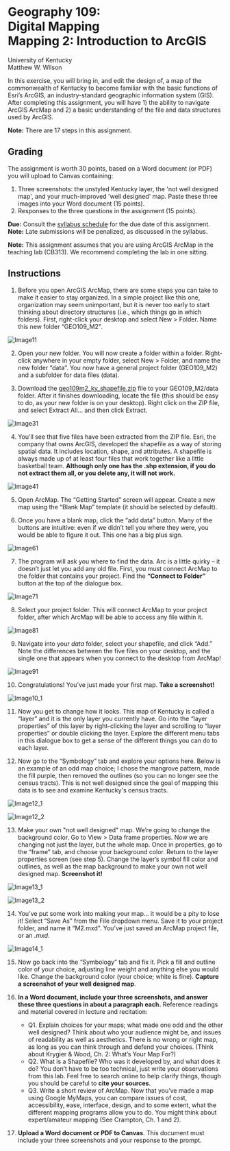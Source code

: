# Geography 109:<br>Digital Mapping<br>Mapping 2: Introduction to ArcGIS

University of Kentucky
<br>Matthew W. Wilson

In this exercise, you will bring in, and edit the design of, a map of the commonwealth of Kentucky to become familiar with the basic functions of Esri’s ArcGIS, an industry-standard geographic information system (GIS). After completing this assignment, you will have 1) the ability to navigate ArcGIS ArcMap and 2) a basic understanding of the file and data structures used by ArcGIS.

**Note:** There are 17 steps in this assignment.

## Grading

The assignment is worth 30 points, based on a Word document (or PDF) you will upload to Canvas containing:
1. Three screenshots: the unstyled Kentucky layer, the 'not well designed map', and your much-improved 'well designed' map. Paste these three images into your Word document (15 points).
2. Responses to the three questions in the assignment (15 points).

**Due:** Consult the [syllabus schedule](../syllabus.md#viii-schedule) for the due date of this assignment. **Note:** Late submissions will be penalized, as discussed in the syllabus.

**Note:** This assignment assumes that you are using ArcGIS ArcMap in the teaching lab (CB313). We recommend completing the lab in one sitting.

## Instructions

1. Before you open ArcGIS ArcMap, there are some steps you can take to make it easier to stay organized. In a simple project like this one, organization may seem unimportant, but it is never too early to start thinking about directory structures (i.e., which things go in which folders). First, right-click your desktop and select New > Folder. Name this new folder “GEO109_M2".

![Image11](assets/images/11.jpg)

2. Open your new folder. You will now create a folder within a folder. Right-click anywhere in your empty folder, select New > Folder, and name the new folder “data”. You now have a general project folder (GEO109_M2) and a subfolder for data files (data).

3. Download the [geo109m2_ky_shapefile.zip](assets/data/geo109m2_ky_shapefile.zip) file to your GEO109_M2/data folder. After it finishes downloading, locate the file (this should be easy to do, as your new folder is on your desktop). Right click on the ZIP file, and select Extract All... and then click Extract.

![Image31](assets/images/31.jpg)

4. You’ll see that five files have been extracted from the ZIP file. Esri, the company that owns ArcGIS, developed the shapefile as a way of storing spatial data. It includes location, shape, and attributes. A shapefile is always made up of at least four files that work together like a little basketball team. **Although only one has the .shp extension, if you do not extract them all, or you delete any, it will not work.**

![Image41](assets/images/41.jpg)

5. Open ArcMap. The “Getting Started” screen will appear. Create a new map using the “Blank Map” template (it should be selected by default).

6. Once you have a blank map, click the “add data” button. Many of the buttons are intuitive: even if we didn’t tell you where they were, you would be able to figure it out. This one has a big plus sign.

![Image61](assets/images/61.jpg)

7. The program will ask you where to find the data. Arc is a little quirky – it doesn’t just let you add any old file. First, you must connect ArcMap to the folder that contains your project. Find the **“Connect to Folder”** button at the top of the dialogue box.

![Image71](assets/images/71.jpg)

8. Select your project folder. This will connect ArcMap to your project folder, after which ArcMap will be able to access any file within it.

![Image81](assets/images/81.jpg)

9. Navigate into your _data_ folder, select your shapefile, and click “Add.” Note the differences between the five files on your desktop, and the single one that appears when you connect to the desktop from ArcMap!

![Image91](assets/images/91.jpg)

10. Congratulations! You’ve just made your first map. **Take a screenshot!**

![Image10_1](assets/images/10_1.jpg)

11. Now you get to change how it looks. This map of Kentucky is called a “layer” and it is the only layer you currently have. Go into the “layer properties” of this layer by right-clicking the layer and scrolling to “layer properties” or double clicking the layer. Explore the different menu tabs in this dialogue box to get a sense of the different things you can do to each layer.

12. Now go to the “Symbology” tab and explore your options here. Below is an example of an odd map choice; I chose the mangrove pattern, made the fill purple, then removed the outlines (so you can no longer see the census tracts). This is not well designed since the goal of mapping this data is to see and examine Kentucky's census tracts.

![Image12_1](assets/images/12_1.jpg)

![Image12_2](assets/images/12_2.jpg)

13. Make your own "not well designed" map. We’re going to change the background color. Go to View > Data frame properties. Now we are changing not just the layer, but the whole map. Once in properties, go to the “frame” tab, and choose your background color. Return to the layer properties screen (see step 5). Change the layer’s symbol fill color and outlines, as well as the map background to make your own not well designed map. **Screenshot it!**

![Image13_1](assets/images/13_1.jpg)

![Image13_2](assets/images/13_2.jpg)

14. You’ve put some work into making your map... it would be a pity to lose it! Select “Save As” from the File dropdown menu. Save it to your project folder, and name it “M2.mxd”. You’ve just saved an ArcMap project file, or an _.mxd_.

![Image14_1](assets/images/14_1.jpg)

15. Now go back into the “Symbology” tab and fix it. Pick a fill and outline color of your choice, adjusting line weight and anything else you would like. Change the background color (your choice; white is fine). **Capture a screenshot of your well designed map**.

16. **In a Word document, include your three screenshots, and answer these three questions in about a paragraph each.** Reference readings and material covered in lecture and recitation:

	* Q1. Explain choices for your maps; what made one odd and the other well designed? Think about who your audience might be, and issues of readability as well as aesthetics. There is no wrong or right map, as long as you can think through and defend your choices. (Think about Krygier & Wood, Ch. 2: What’s Your Map For?)
	* Q2. What is a Shapefile? Who was it developed by, and what does it do? You don’t have to be too technical, just write your observations from this lab. Feel free to search online to help clarify things, though you should be careful to **cite your sources**.
	* Q3. Write a short review of ArcMap. Now that you’ve made a map using Google MyMaps, you can compare issues of cost, accessibility, ease, interface, design, and to some extent, what the different mapping programs allow you to do. You might think about expert/amateur mapping (See Crampton, Ch. 1 and 2).

17. **Upload a Word document or PDF to Canvas**. This document must include your three screenshots and your response to the prompt.
